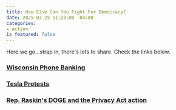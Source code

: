 ```yaml
---
title: How Else Can You Fight For Democracy?
date: 2025-03-25 11:28:00 -04:00
categories:
- action
is featured: false
---
```


Here we go...strap in, there's lots to share.  Check the links below.

### [Wisconsin Phone Banking](https://www.mobilize.us/swingbluealliance/event/751041/)

### [Tesla Protests](https://actionnetwork.org/events/teslatakedown-global-day-of-action)

### [Rep. Raskin's DOGE and the Privacy Act action](https://jamieraskin.com/doge-privacy-act-requests/)